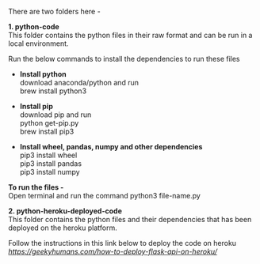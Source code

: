 There are two folders here - 

**1. python-code**<br />
This folder contains the python files in their raw format and can be run in a local environment.

Run the below commands to install the dependencies to run these files

- **Install python**<br />
  download anaconda/python and run<br />
  brew install python3
  
- **Install pip**<br />
  download pip and run<br />
  python get-pip.py<br />
  brew install pip3
  
- **Install wheel, pandas, numpy and other dependencies**<br />
  pip3 install wheel<br />
  pip3 install pandas<br />
  pip3 install numpy

**To run the files -**<br />
Open terminal and run the command python3 file-name.py

**2. python-heroku-deployed-code**<br /> 
This folder contains the python files and their dependencies that has been deployed on the heroku platform.

Follow the instructions in this link below to deploy the code on heroku<br />
*https://geekyhumans.com/how-to-deploy-flask-api-on-heroku/*
 

